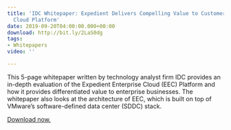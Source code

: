 ```yaml
---
title: 'IDC Whitepaper: Expedient Delivers Compelling Value to Customers with Enterprise
  Cloud Platform'
date: 2019-09-20T04:00:00.000+00:00
download: http://bit.ly/2LaS0dg
tags:
- Whitepapers
video: ''

---
```

This 5-page whitepaper written by technology analyst firm IDC provides an in-depth evaluation of the Expedient Enterprise Cloud (EEC) Platform and how it provides differentiated value to enterprise businesses. The whitepaper also looks at the architecture of EEC, which is built on top of VMware’s software-defined data center (SDDC) stack.

[Download now.](http://bit.ly/2LaS0dg)